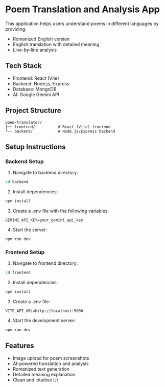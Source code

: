 # Poem Translation and Analysis App

This application helps users understand poems in different languages by providing:

- Romanized English version
- English translation with detailed meaning
- Line-by-line analysis

## Tech Stack

- Frontend: React (Vite)
- Backend: Node.js, Express
- Database: MongoDB
- AI: Google Gemini API

## Project Structure

```
poem-translator/
├── frontend/          # React (Vite) frontend
└── backend/           # Node.js/Express backend
```

## Setup Instructions

### Backend Setup

1. Navigate to backend directory:

```bash
cd backend
```

2. Install dependencies:

```bash
npm install
```

3. Create a .env file with the following variables:

```
GEMINI_API_KEY=your_gemini_api_key
```

4. Start the server:

```bash
npm run dev
```

### Frontend Setup

1. Navigate to frontend directory:

```bash
cd frontend
```

2. Install dependencies:

```bash
npm install
```

3. Create a .env file:

```
VITE_API_URL=http://localhost:5000
```

4. Start the development server:

```bash
npm run dev
```

## Features

- Image upload for poem screenshots
- AI-powered translation and analysis
- Romanized text generation
- Detailed meaning explanation
- Clean and intuitive UI


